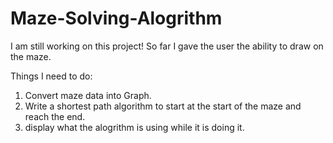 # Maze-Solving-Alogrithm

I am still working on this project! So far I gave the user the ability to draw on the maze.

Things I need to do:
1. Convert maze data into Graph.
2. Write a shortest path algorithm to start at the start of the maze and reach the end.
3. display what the alogrithm is using while it is doing it.
